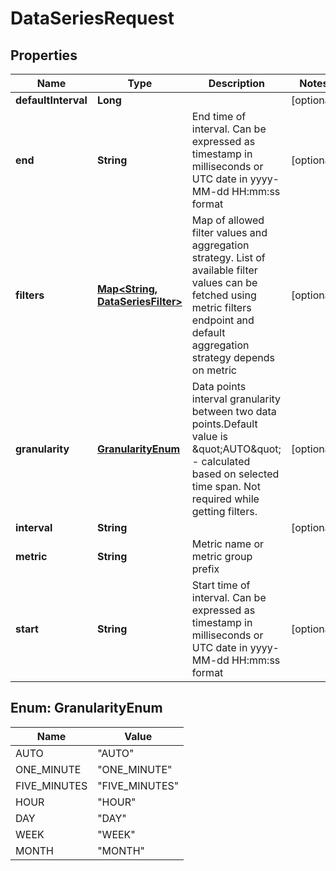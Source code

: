 
# DataSeriesRequest

## Properties
Name | Type | Description | Notes
------------ | ------------- | ------------- | -------------
**defaultInterval** | **Long** |  |  [optional]
**end** | **String** | End time of interval. Can be expressed as timestamp in milliseconds or UTC date in yyyy-MM-dd HH:mm:ss format |  [optional]
**filters** | [**Map&lt;String, DataSeriesFilter&gt;**](DataSeriesFilter.md) | Map of allowed filter values and aggregation strategy. List of available filter values can be fetched using metric filters endpoint and default aggregation strategy depends on metric |  [optional]
**granularity** | [**GranularityEnum**](#GranularityEnum) | Data points interval granularity between two data points.Default value is \&quot;AUTO\&quot; - calculated based on selected time span. Not required while getting filters. |  [optional]
**interval** | **String** |  |  [optional]
**metric** | **String** | Metric name or metric group prefix | 
**start** | **String** | Start time of interval. Can be expressed as timestamp in milliseconds or UTC date in yyyy-MM-dd HH:mm:ss format |  [optional]


<a name="GranularityEnum"></a>
## Enum: GranularityEnum
Name | Value
---- | -----
AUTO | &quot;AUTO&quot;
ONE_MINUTE | &quot;ONE_MINUTE&quot;
FIVE_MINUTES | &quot;FIVE_MINUTES&quot;
HOUR | &quot;HOUR&quot;
DAY | &quot;DAY&quot;
WEEK | &quot;WEEK&quot;
MONTH | &quot;MONTH&quot;




